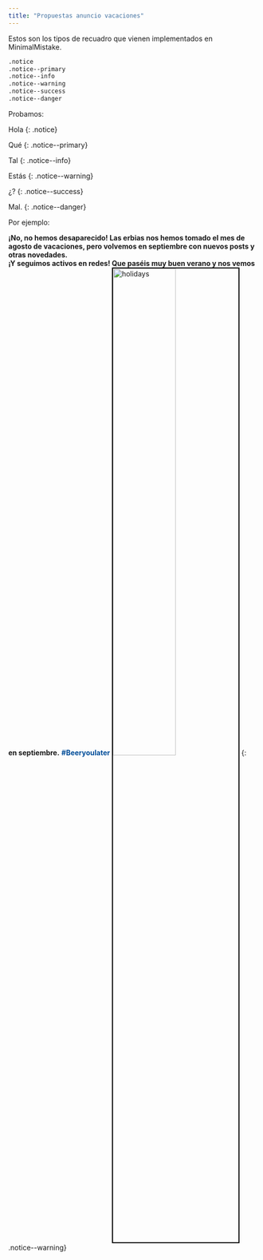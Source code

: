 ```yaml
---
title: "Propuestas anuncio vacaciones"
---
```


Estos son los tipos de recuadro que vienen implementados en MinimalMistake.

```markdown
.notice
.notice--primary
.notice--info
.notice--warning
.notice--success
.notice--danger
```
Probamos:

Hola
{: .notice}


Qué
{: .notice--primary}

Tal
{: .notice--info}

Estás
{: .notice--warning}

¿?
{: .notice--success}

Mal.
{: .notice--danger}

Por ejemplo:

**¡No, no hemos desaparecido! Las erbias nos hemos tomado el mes de agosto de vacaciones, pero volvemos en septiembre con nuevos posts y otras novedades.  
¡Y seguimos activos en redes! Que paséis muy buen verano y nos vemos en septiembre.** <html><span style="color:#004d99"><b>#Beeryoulater</b></span>
<img src="https://juditsastre.github.io/blog-copy/assets/images/lefa.jpg" alt="holidays" width="50%" style="border:2px solid black" class= "align-center"></html>
{: .notice--warning}
